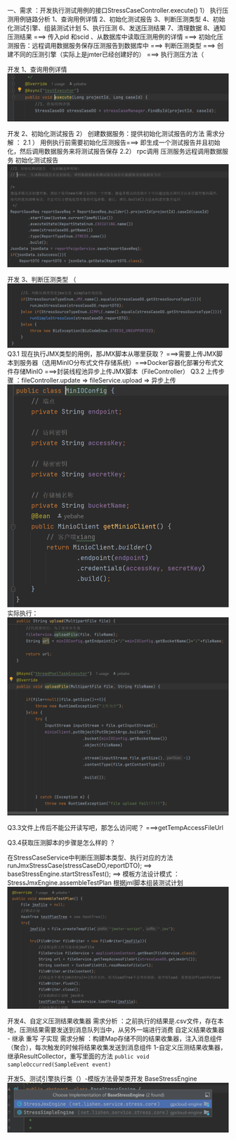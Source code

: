 一、需求 ：开发执行测试用例的接口StressCaseController.execute()
1） 执行压测用例链路分析
1、查询用例详情
2、初始化测试报告
3、判断压测类型
4、初始化测试引擎、组装测试计划
5、执行压测
6、发送压测结果
7、清理数据
8、通知压测结果
===> 传入pid 和scid 、从数据库中读取压测用例的详情 ===> 初始化压测报告：远程调用数据服务保存压测报告到数据库中
===> 判断压测类型 ===> 创建不同的压测引擎（实际上是jmter已经创建好的） ===> 执行测压方法（

开发 1、查询用例详情
![img.png](img.png) 

开发 2、初始化测试报告
2） 创建数据服务：提供初始化测试报告的方法 
需求分解 ：
2.1 ） 用例执行前需要初始化压测报告===> 即生成一个测试报告并且初始化，然后调用数据服务来将测试报告保存 
2.2） rpc调用 压测服务远程调用数据服务
初始化测试报告 
![img_3.png](img_3.png)


开发 3、判断压测类型 （
![img_2.png](img_2.png)
Q3.1 现在执行JMX类型的用例，那JMX脚本从哪里获取？
===>需要上传JMX脚本到服务器（选用MinIO分布式文件存储系统）===>Docker容器化部署分布式文件存储MinIO
===>封装线程池异步上传JMX脚本（FileController）
Q3.2 上传步骤 ：fileController.update => fileService.upload => 异步上传
![img_4.png](img_4.png)
实际执行：
![img_5.png](img_5.png)

Q3.3文件上传后不能公开读写吧，那怎么访问呢？ ===>getTempAccessFileUrl

Q3.4获取压测脚本的步骤是怎么样的 ？

在StressCaseService中判断压测脚本类型、执行对应的方法
runJmxStressCase(stressCaseDO,reportDTO); ==> baseStressEngine.startStressTest();
==> 模板方法设计模式 ：StressJmxEngine.assembleTestPlan 根据jml脚本组装测试计划
![img_6.png](img_6.png)


开发4、自定义压测结果收集器
需求分析 ：之前执行的结果是.csv文件，存在本地，压测结果需要发送到消息队列当中，从另外一端进行消费
自定义结果收集器 -  继承 重写 子实现
需求分解 ：构建Map存储不同的结果收集器，注入消息组件（聚合），每次触发的时候将结果收集发送到消息组件
1-自定义压测结果收集器，继承ResultCollector，重写里面的方法  `public void sampleOccurred(SampleEvent event)` 

开发5、测试引擎执行类（）-模版方法骨架类开发 BaseStressEngine
![img_7.png](img_7.png)




